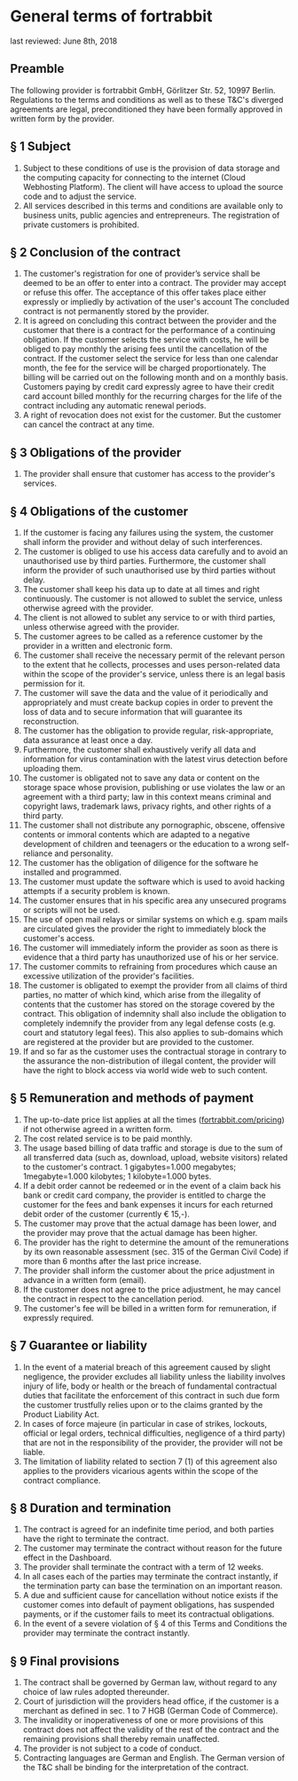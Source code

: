 # General terms of fortrabbit

last reviewed: June 8th, 2018



## Preamble

The following provider is fortrabbit GmbH, Görlitzer Str. 52, 10997 Berlin. Regulations to the terms and conditions as well as to these T&C's diverged agreements are legal, preconditioned they have been formally approved in written form by the provider.


## § 1 Subject

1.  Subject to these conditions of use is the provision of data storage and the computing capacity for connecting to the internet (Cloud Webhosting Platform). The client will have access to upload the source code and to adjust the service.
2.  All services described in this terms and conditions are available only to business units, public agencies and entrepreneurs. The registration of private customers is prohibited.


## § 2 Conclusion of the contract

1.  The customer's registration for one of provider’s service shall be deemed to be an offer to enter into a contract. The provider may accept or refuse this offer. The acceptance of this offer takes place either expressly or impliedly by activation of the user's account The concluded contract is not permanently stored by the provider.
2.  It is agreed on concluding this contract between the provider and the customer that there is a contract for the performance of a continuing obligation. If the customer selects the service with costs, he will be obliged to pay monthly the arising fees until the cancellation of the contract. If the customer select the service for less than one calendar month, the fee for the service  will be charged proportionately. The billing will be carried out on the following month and on a monthly basis. Customers paying by credit card expressly agree to have their credit card account billed monthly for the recurring charges for the life of the contract including any automatic renewal periods.
3.  A right of revocation does not exist for the customer. But the customer can cancel the contract at any time.


## § 3 Obligations of the provider

1.  The provider shall ensure that customer has access to the provider's services.


## § 4 Obligations of the customer

1.  If the customer is facing any failures using the system, the customer shall inform the provider and without delay of such interferences.
2.  The customer is obliged to use his access data carefully and to avoid an unauthorised use by third parties. Furthermore, the customer shall inform the provider of such unauthorised use by third parties without delay.
3.  The customer shall keep his data up to date at all times and right continuously. The customer is not allowed to sublet the service, unless otherwise agreed with the provider.
4.  The client is not allowed to sublet any service to or with third parties, unless otherwise agreed with the provider.
5.  The customer agrees to be called as a reference customer by the provider in a written and electronic form.
6.  The customer shall receive the necessary permit of the relevant person to the extent that he collects, processes and uses person-related data within the scope of the provider's service, unless there is an legal basis permission for it.
7.  The customer will save the data and the value of it periodically and appropriately and must create backup copies in order to prevent the loss of data and to secure information that will guarantee its reconstruction. 
8.  The customer has the obligation to provide regular, risk-appropriate, data assurance at least once a day. 
9.  Furthermore, the customer shall exhaustively verify all data and information for virus contamination with the latest virus detection before uploading them.
10.  The customer is obligated not to save any data or content on the storage space whose provision, publishing or use violates the law or an agreement with a third party; law in this context means criminal and copyright laws, trademark laws, privacy rights, and other rights of a third party.
11.  The customer shall not distribute any pornographic, obscene, offensive contents or immoral contents which are adapted to a negative development of children and teenagers or the education to a wrong self-reliance and personality.
12.  The customer has the obligation of diligence for the software he installed and programmed. 
13.  The customer must update the software which is used to avoid hacking attempts if a security problem is known.
14.  The customer ensures that in his specific area any unsecured programs or scripts will not be used. 
15.  The use of open mail relays or similar systems on which e.g. spam mails are circulated gives the provider the right to immediately block the customer's access. 
16.  The customer will immediately inform the provider as soon as there is evidence that a third party has unauthorized use of his or her service.
17.  The customer commits to refraining from procedures which cause an excessive utilization of the provider's facilities.
18.  The customer is obligated to exempt the provider from all claims of third parties, no matter of which kind, which arise from the illegality of contents that the customer has stored on the storage covered by the contract. This obligation of indemnity shall also include the obligation to completely indemnify the provider from any legal defense costs (e.g. court and statutory legal fees). This also applies to sub-domains which are registered at the provider but are provided to the customer.
19.  If and so far as the customer uses the contractual storage in contrary to the assurance the non-distribution of illegal content, the provider will have the right to block access via world wide web to such content.


## § 5 Remuneration and methods of payment

1.  The up-to-date price list applies at all the times ([fortrabbit.com/pricing](http://www.fortrabbit.com/pricing)) if not otherwise agreed in a written form.
2.  The cost related service is to be paid monthly.
3.  The usage based billing of data traffic and storage is due to the sum of all transferred data (such as, download, upload, website visitors) related to the customer's contract. 1 gigabytes=1.000 megabytes; 1megabyte=1.000 kilobytes; 1 kilobyte=1.000 bytes.
4.  If a debit order cannot be redeemed or in the event of a claim back his bank or credit card company, the provider is entitled to charge the customer for the fees and bank expenses it incurs for each returned debit order of the customer (currently € 15,-). 
5.  The customer may prove that the actual damage has been lower, and the provider may prove that the actual damage has been higher.
6.  The provider has the right to determine the amount of the remunerations by its own reasonable assessment (sec. 315 of the German Civil Code) if more than 6 months after the last price increase. 
7.  The provider shall inform the customer about the price adjustment in advance in a written form (email). 
8.  If the customer does not agree to the price adjustment, he may cancel the contract in respect to the cancellation period.
9.  The customer's fee will be billed in a written form for remuneration, if expressly required.


## § 7 Guarantee or liability

1.  In the event of a material breach of this agreement caused by slight negligence, the provider excludes all liability unless the liability involves injury of life, body or health or the breach of fundamental contractual duties that facilitate the enforcement of this contract in such due form the customer trustfully relies upon or to the claims granted by the Product Liability Act.
2.  In cases of force majeure (in particular in case of strikes, lockouts, official or legal orders, technical difficulties, negligence of a third party) that are not in the responsibility of the provider, the provider will not be liable.
3.  The limitation of liability related to section 7 (1) of this agreement also applies to the providers vicarious agents within the scope of the contract compliance.


## § 8 Duration and termination

1.  The contract is agreed for an indefinite time period, and both parties have the right to terminate the contract.
2.  The customer may terminate the contract without reason for the future effect in the Dashboard.
3.  The provider shall terminate the contract with a term of 12 weeks.
4.  In all cases each of the parties may terminate the contract instantly, if the termination party can base the termination on an important reason.
5.  A due and sufficient cause for cancellation without notice exists if the customer comes into default of payment obligations, has suspended payments, or if the customer fails to meet its contractual obligations.
6.  In the event of a severe violation of § 4 of this Terms and Conditions the provider may terminate the contract instantly.


## § 9 Final provisions

1.  The contract shall be governed by German law, without regard to any choice of law rules adopted thereunder.
2.  Court of jurisdiction will the providers head office, if the customer is a merchant as defined in sec. 1 to 7 HGB (German Code of Commerce).
3.  The invalidity or inoperativeness of one or more provisions of this contract does not affect the validity of the rest of the contract and the remaining provisions shall thereby remain unaffected.
4.  The provider is not subject to a code of conduct.
5.  Contracting languages are German and English. The German version of the T&C shall be binding for the interpretation of the contract.
